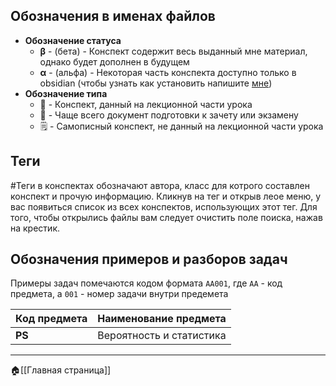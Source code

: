 ## Обозначения в именах файлов
- **Обозначение статуса**
	- **β** - (бета) - Конспект содержит весь выданный мне материал, однако будет дополнен в будущем
	- **α** - (альфа) - Некоторая часть конспекта доступно только в obsidian (чтобы узнать как установить напишите [мне](https://t.me/giant47))
- **Обозначение типа**
	- 📒 - Конспект, данный на лекционной части урока
	- 📄 - Чаще всего документ подготовки к зачету или экзамену
	- 🗒️ - Самописный конспект, не данный на лекционной части урока
## Теги
#Теги в конспектах обозначают автора, класс для котрого составлен конспект и прочую информацию. Кликнув на тег и открыв леое меню, у вас появиться список из всех конспектов, использующих этот тег. Для того, чтобы открылись файлы вам следует очистить поле поиска, нажав на крестик.
## Обозначения примеров и разборов задач
Примеры задач помечаются кодом формата `АА001`, где `АА` - код предмета, а `001` - номер задачи внутри предемета

| Код предмета | Наименование предмета    |
| ------------ | ------------------------ |
| **PS**       | Вероятность и статистика |

---
🏠[[Главная страница]]